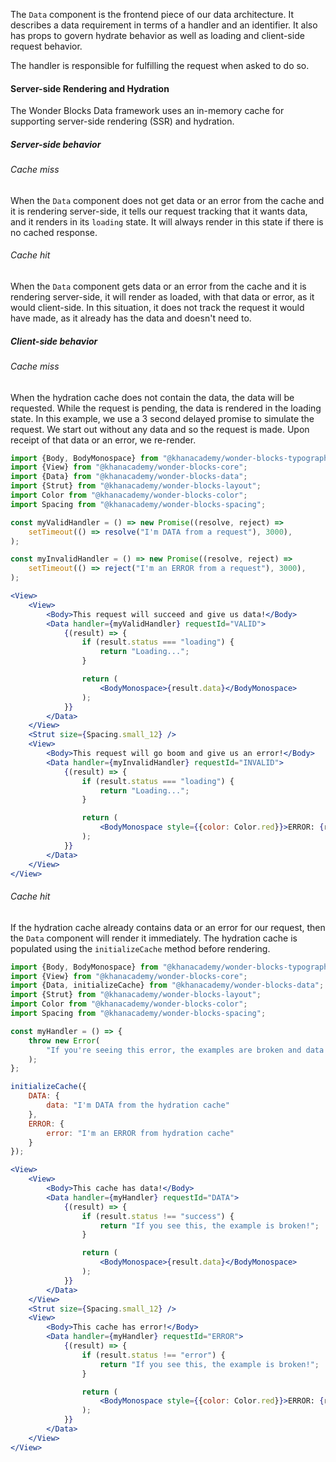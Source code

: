 The `Data` component is the frontend piece of our data architecture.
It describes a data requirement in terms of a handler and an identifier.
It also has props to govern hydrate behavior as well as loading and client-side
request behavior.

The handler is responsible for fulfilling the request when asked to do so.

#### Server-side Rendering and Hydration

The Wonder Blocks Data framework uses an in-memory cache for supporting
server-side rendering (SSR) and hydration.

##### Server-side behavior

###### Cache miss

When the `Data` component does not get data or an error from the cache and it
is rendering server-side, it tells our request tracking that it wants data, and
it renders in its `loading` state. It will always render in this state if there
is no cached response.

###### Cache hit

When the `Data` component gets data or an error from the cache and it is
rendering server-side, it will render as loaded, with that data or error,
as it would client-side. In this situation, it does not track the request it
would have made, as it already has the data and doesn't need to.


##### Client-side behavior

###### Cache miss

When the hydration cache does not contain the data, the data will be requested.
While the request is pending, the data is rendered in the loading state.
In this example, we use a 3 second delayed promise to simulate the request.
We start out without any data and so the request is made. Upon receipt of that
data or an error, we re-render.

```jsx
import {Body, BodyMonospace} from "@khanacademy/wonder-blocks-typography";
import {View} from "@khanacademy/wonder-blocks-core";
import {Data} from "@khanacademy/wonder-blocks-data";
import {Strut} from "@khanacademy/wonder-blocks-layout";
import Color from "@khanacademy/wonder-blocks-color";
import Spacing from "@khanacademy/wonder-blocks-spacing";

const myValidHandler = () => new Promise((resolve, reject) =>
    setTimeout(() => resolve("I'm DATA from a request"), 3000),
);

const myInvalidHandler = () => new Promise((resolve, reject) =>
    setTimeout(() => reject("I'm an ERROR from a request"), 3000),
);

<View>
    <View>
        <Body>This request will succeed and give us data!</Body>
        <Data handler={myValidHandler} requestId="VALID">
            {(result) => {
                if (result.status === "loading") {
                    return "Loading...";
                }

                return (
                    <BodyMonospace>{result.data}</BodyMonospace>
                );
            }}
        </Data>
    </View>
    <Strut size={Spacing.small_12} />
    <View>
        <Body>This request will go boom and give us an error!</Body>
        <Data handler={myInvalidHandler} requestId="INVALID">
            {(result) => {
                if (result.status === "loading") {
                    return "Loading...";
                }

                return (
                    <BodyMonospace style={{color: Color.red}}>ERROR: {result.error}</BodyMonospace>
                );
            }}
        </Data>
    </View>
</View>
```

###### Cache hit

If the hydration cache already contains data or an error for our request, then
the `Data` component will render it immediately. The hydration cache is
populated using the `initializeCache` method before rendering.

```jsx
import {Body, BodyMonospace} from "@khanacademy/wonder-blocks-typography";
import {View} from "@khanacademy/wonder-blocks-core";
import {Data, initializeCache} from "@khanacademy/wonder-blocks-data";
import {Strut} from "@khanacademy/wonder-blocks-layout";
import Color from "@khanacademy/wonder-blocks-color";
import Spacing from "@khanacademy/wonder-blocks-spacing";

const myHandler = () => {
    throw new Error(
        "If you're seeing this error, the examples are broken and data isn't in the cache that should be.",
    );
};

initializeCache({
    DATA: {
        data: "I'm DATA from the hydration cache"
    },
    ERROR: {
        error: "I'm an ERROR from hydration cache"
    }
});

<View>
    <View>
        <Body>This cache has data!</Body>
        <Data handler={myHandler} requestId="DATA">
            {(result) => {
                if (result.status !== "success") {
                    return "If you see this, the example is broken!";
                }

                return (
                    <BodyMonospace>{result.data}</BodyMonospace>
                );
            }}
        </Data>
    </View>
    <Strut size={Spacing.small_12} />
    <View>
        <Body>This cache has error!</Body>
        <Data handler={myHandler} requestId="ERROR">
            {(result) => {
                if (result.status !== "error") {
                    return "If you see this, the example is broken!";
                }

                return (
                    <BodyMonospace style={{color: Color.red}}>ERROR: {result.error}</BodyMonospace>
                );
            }}
        </Data>
    </View>
</View>
```
